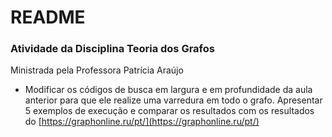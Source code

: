 # README

### Atividade da Disciplina Teoria dos Grafos

Ministrada pela Professora Patrícia Araújo

- Modificar os códigos de busca em largura e em profundidade da aula anterior para que ele realize uma varredura em todo o grafo. Apresentar 5 exemplos de execução e comparar os resultados com os resultados do [https://graphonline.ru/pt/](https://graphonline.ru/pt/)
